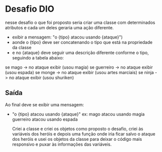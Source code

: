 # Desafio DIO 
nesse desafio o que foi proposto seria criar uma classe com determinados atributos e cada um deles geraria uma ação diferente.

- exibir a mensagem: "o {tipo} atacou usando {ataque}")
- aonde o {tipo} deve ser concatenando o tipo que está na propriedade da classe
- e no {ataque} deve seguir uma descrição diferente conforme o tipo, seguindo a tabela abaixo:

se mago -> no ataque exibir (usou magia)
se guerreiro -> no ataque exibir (usou espada)
se monge -> no ataque exibir (usou artes marciais)
se ninja -> no ataque exibir (usou shuriken)

## Saída

Ao final deve se exibir uma mensagem:

- "o {tipo} atacou usando {ataque}"
  ex: mago atacou usando magia
  guerreiro atacou usando espada

  Criei a classe e criei os objetos como proposto o desafio, criei às variáveis dos heróis e depois uma função onde iria ficar salvo o ataque dos heróis e usei os objetos da classe para deixar o código mais responsivo e puxar às informações das variáveis.
